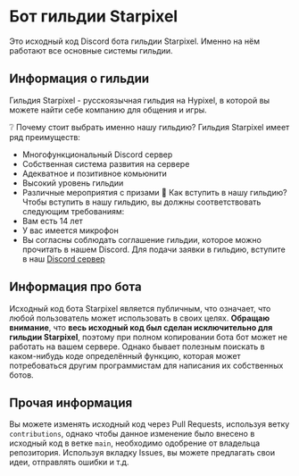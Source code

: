 # Бот гильдии Starpixel

Это исходный код Discord бота гильдии Starpixel. Именно на нём работают все основные системы гильдии.

## Информация о гильдии
Гильдия Starpixel - русскоязычная гильдия на Hypixel, в которой вы можете найти себе компанию для общения и игры.

❔ Почему стоит выбрать именно нашу гильдию?
Гильдия Starpixel имеет ряд преимуществ:
- Многофункциональный Discord сервер
- Собственная система развития на сервере
- Адекватное и позитивное комьюнити
- Высокий уровень гильдии
- Различные мероприятия с призами
📜 Как вступить в нашу гильдию?
Чтобы вступить в нашу гильдию, вы должны соответствовать следующим требованиям:
- Вам есть 14 лет
- У вас имеется микрофон
- Вы согласны соблюдать соглашение гильдии, которое можно прочитать в нашем Discord.
Для подачи заявки в гильдию, вступите в наш [Discord сервер](https://discord.gg/CjNwZfSvej)

## Информация про бота
Исходный код бота Starpixel является публичным, что означает, что любой пользователь может использовать в своих целях. **Обращаю внимание**, что __весь исходный код был сделан исключительно для гильдии Starpixel__, поэтому при полном копировании бота бот может не работать на вашем сервере. 
Однако бывает полезным поискать в каком-нибудь коде определённый функцию, которая может потребоваться другим программистам для написания их собственных ботов. 

## Прочая информация
Вы можете изменять исходный код через Pull Requests, используя ветку `contributions`, однако чтобы данное изменение было внесено в исходный код в ветке `main`, необходимо одобрение от владельца репозитория.
Используя вкладку Issues, вы можете предлагать свои идеи, отправлять ошибки и т.д.

